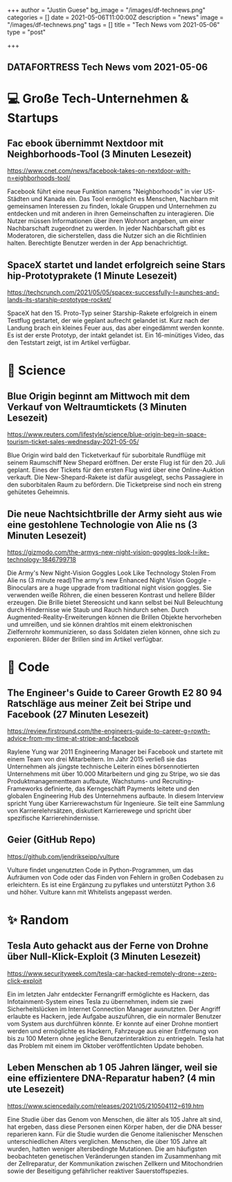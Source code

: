 +++
author = "Justin Guese"
bg_image = "/images/df-technews.png"
categories = []
date = 2021-05-06T11:00:00Z
description = "news"
image = "/images/df-technews.png"
tags = []
title = "Tech News vom 2021-05-06"
type = "post"

+++

        
## DATAFORTRESS Tech News vom 2021-05-06

# 💻 Große Tech-Unternehmen & Startups

## Fac ebook übernimmt Nextdoor mit Neighborhoods-Tool (3 Minuten Lesezeit)

https://www.cnet.com/news/facebook-takes-on-nextdoor-with-n=eighborhoods-tool/

Facebook führt eine neue Funktion namens "Neighborhoods" in vier US-Städten und Kanada ein. Das Tool ermöglicht es Menschen, Nachbarn mit gemeinsamen Interessen zu finden, lokale Gruppen und Unternehmen zu entdecken und mit anderen in ihren Gemeinschaften zu interagieren. Die Nutzer müssen Informationen über ihren Wohnort angeben, um einer Nachbarschaft zugeordnet zu werden. In jeder Nachbarschaft gibt es Moderatoren, die sicherstellen, dass die Nutzer sich an die Richtlinien halten. Berechtigte Benutzer werden in der App benachrichtigt.

## SpaceX startet und landet erfolgreich seine Stars hip-Prototyprakete (1 Minute Lesezeit)

https://techcrunch.com/2021/05/05/spacex-successfully-l=aunches-and-lands-its-starship-prototype-rocket/

SpaceX hat den 15. Proto-Typ seiner Starship-Rakete erfolgreich in einem Testflug gestartet, der wie geplant aufrecht gelandet ist. Kurz nach der Landung brach ein kleines Feuer aus, das aber eingedämmt werden konnte. Es ist der erste Prototyp, der intakt gelandet ist. Ein 16-minütiges Video, das den Teststart zeigt, ist im Artikel verfügbar.

# 🧪 Science

## Blue Origin beginnt am Mittwoch mit dem Verkauf von Weltraumtickets (3 Minuten Lesezeit)

https://www.reuters.com/lifestyle/science/blue-origin-beg=in-space-tourism-ticket-sales-wednesday-2021-05-05/

Blue Origin wird bald den Ticketverkauf für suborbitale Rundflüge mit seinem Raumschiff New Shepard eröffnen. Der erste Flug ist für den 20. Juli geplant. Eines der Tickets für den ersten Flug wird über eine Online-Auktion verkauft. Die New-Shepard-Rakete ist dafür ausgelegt, sechs Passagiere in den suborbitalen Raum zu befördern. Die Ticketpreise sind noch ein streng gehütetes Geheimnis.

## Die neue Nachtsichtbrille der Army sieht aus wie eine gestohlene Technologie von Alie ns (3 Minuten Lesezeit)

https://gizmodo.com/the-armys-new-night-vision-goggles-look-l=ike-technology-1846799718

Die Army's New Night-Vision Goggles Look Like Technology Stolen From Alie ns (3 minute read)The army's new Enhanced Night Vision Goggle -Binoculars are a huge upgrade from traditional night vision goggles. Sie verwenden weiße Röhren, die einen besseren Kontrast und hellere Bilder erzeugen. Die Brille bietet Stereosicht und kann selbst bei Null Beleuchtung durch Hindernisse wie Staub und Rauch hindurch sehen. Durch Augmented-Reality-Erweiterungen können die Brillen Objekte hervorheben und umreißen, und sie können drahtlos mit einem elektronischen Zielfernrohr kommunizieren, so dass Soldaten zielen können, ohne sich zu exponieren. Bilder der Brillen sind im Artikel verfügbar.

# 💾 Code

## The Engineer's Guide to Career Growth E2 80 94 Ratschläge aus meiner Zeit bei Stripe und Facebook (27 Minuten Lesezeit)

https://review.firstround.com/the-engineers-guide-to-career-g=rowth-advice-from-my-time-at-stripe-and-facebook

 Raylene Yung war 2011 Engineering Manager bei Facebook und startete mit einem Team von drei Mitarbeitern. Im Jahr 2015 verließ sie das Unternehmen als jüngste technische Leiterin eines börsennotierten Unternehmens mit über 10.000 Mitarbeitern und ging zu Stripe, wo sie das Produktmanagementteam aufbaute, Wachstums- und Recruiting-Frameworks definierte, das Kerngeschäft Payments leitete und den globalen Engineering Hub des Unternehmens aufbaute. In diesem Interview spricht Yung über Karrierewachstum für Ingenieure. Sie teilt eine Sammlung von Karrierelehrsätzen, diskutiert Karrierewege und spricht über spezifische Karrierehindernisse.

## Geier (GitHub Repo)

https://github.com/jendrikseipp/vulture

Vulture findet ungenutzten Code in Python-Programmen, um das Aufräumen von Code oder das Finden von Fehlern in großen Codebasen zu erleichtern. Es ist eine Ergänzung zu pyflakes und unterstützt Python 3.6 und höher. Vulture kann mit Whitelists angepasst werden.

# ✨ Random

## Tesla Auto gehackt aus der Ferne von Drohne über Null-Klick-Exploit (3 Minuten Lesezeit)

https://www.securityweek.com/tesla-car-hacked-remotely-drone-=zero-click-exploit

Ein im letzten Jahr entdeckter Fernangriff ermöglichte es Hackern, das Infotainment-System eines Tesla zu übernehmen, indem sie zwei Sicherheitslücken im Internet Connection Manager ausnutzten. Der Angriff erlaubte es Hackern, jede Aufgabe auszuführen, die ein normaler Benutzer vom System aus durchführen könnte. Er konnte auf einer Drohne montiert werden und ermöglichte es Hackern, Fahrzeuge aus einer Entfernung von bis zu 100 Metern ohne jegliche Benutzerinteraktion zu entriegeln. Tesla hat das Problem mit einem im Oktober veröffentlichten Update behoben.

## Leben Menschen ab 1 05 Jahren länger, weil sie eine effizientere DNA-Reparatur haben? (4 min ute Lesezeit)

https://www.sciencedaily.com/releases/2021/05/210504112=619.htm

Eine Studie über das Genom von Menschen, die älter als 105 Jahre alt sind, hat ergeben, dass diese Personen einen Körper haben, der die DNA besser reparieren kann. Für die Studie wurden die Genome italienischer Menschen unterschiedlichen Alters verglichen. Menschen, die über 105 Jahre alt wurden, hatten weniger altersbedingte Mutationen. Die am häufigsten beobachteten genetischen Veränderungen standen im Zusammenhang mit der Zellreparatur, der Kommunikation zwischen Zellkern und Mitochondrien sowie der Beseitigung gefährlicher reaktiver Sauerstoffspezies.

